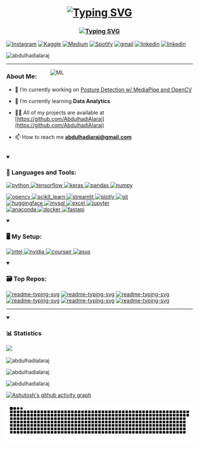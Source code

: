 <h1 align="center"><a href="https://git.io/typing-svg"><img src="https://readme-typing-svg.demolab.com?font=Fira+Code&pause=1000&center=true&repeat=false&random=false&width=435&lines=Hi+%F0%9F%91%8B%F0%9F%8F%BB%2C+I'm+Abdulhadi+Alaraj" alt="Typing SVG" /></a></h1>
<h3 align="center"><a href="https://git.io/typing-svg"><img src="https://readme-typing-svg.demolab.com?font=Fira+Code&size=17&pause=1000&center=true&random=false&width=435&lines=Aspiring+Machine+Learning+Enthusiast;Exploring+the+World+of+AI+and+Big+Data" alt="Typing SVG" /></a></h3> 
<a href="https://www.instagram.com/perseus2843/" target="_blank"><img src="https://img.shields.io/badge/Instagram-%23E4405F.svg?&style=for-the-badge&logo=instagram&logoColor=white" alt="Instagram"></a>
<a href="https://www.kaggle.com/abdulhadiaraj" target="_blank"><img src="https://img.shields.io/badge/Kaggle-20BEFF?style=for-the-badge&logo=Kaggle&logoColor=white" alt="Kaggle"></a>
<a href="https://medium.com/@abdulhadiaraj" target="_blank"><img src="https://img.shields.io/badge/Medium-12100E?style=for-the-badge&logo=medium&logoColor=white" alt="Medium"></a>
<a href="https://open.spotify.com/playlist/4Ms1VZCH3t1mRMWXCaHxar?si=fde99606f4ac47ac" target="_blank"><img src="https://img.shields.io/badge/Spotify-%231ED760.svg?&style=for-the-badge&logo=spotify&logoColor=white" alt="Spotify"></a>
<a href="mailto:abdulhadiaraj@gmail.com" target="_blank"><img src="https://img.shields.io/badge/Gmail-D14836?style=for-the-badge&logo=gmail&logoColor=white" alt="gmail"></a>
<a href="https://www.linkedin.com/in/abdulhadi-al-araj/" target="_blank"><img src="https://img.shields.io/badge/LinkedIn-0077B5?style=for-the-badge&logo=linkedin&logoColor=white" alt="linkedin"></a>
<a href="https://github.com/AbdulhadiAlaraj/My-CV/blob/3ff7fcbfff5c5168595d24b4898e09fa34854042/Abdulhadi_Alaraj_Resume.pdf" target="_blank"><img src="https://img.shields.io/badge/My Resume-maroon?style=for-the-badge&logo=readdotcv&logoColor=white" alt="linkedin"></a>

<p align="left"> <img src="https://komarev.com/ghpvc/?username=abdulhadialaraj&label=Profile%20views&color=0e75b6&style=for-the-badge" alt="abdulhadialaraj" /> </p>


***

<img align="right" alt="ML" width="385" src="https://miro.medium.com/v2/resize:fit:1400/0*RdQGmry_IdLt6kJj.gif">
<h3>About Me:</h3>

- 🔭 I’m currently working on [Posture Detection w/ MediaPipe and OpenCV](https://github.com/AbdulhadiAlaraj/Posture-Detection)

- 🧐 I’m currently learning **Data Analytics**

- 👨‍💻 All of my projects are available at [https://github.com/AbdulhadiAlaraj](https://github.com/AbdulhadiAlaraj)

- 📫 How to reach me **abdulhadiaraj@gmail.com**

<br>
<details open>
<summary><h3 align="left">🔧 Languages and Tools:</h3></summary>
<div id="badges" width>
  <a href="https://www.python.org" target="_blank" rel="noreferrer"> <img src="https://img.shields.io/badge/Python-FFD43B?style=for-the-badge&logo=python&logoColor=blue" alt="python"/> </a> 
  <a href="https://www.tensorflow.org" target="_blank" rel="noreferrer"> <img src="https://img.shields.io/badge/TensorFlow-FF6F00?style=for-the-badge&logo=tensorflow&logoColor=white" alt="tensorflow"/> </a>
  <a href="https://keras.io" target="_blank" rel="noreferrer"> <img src="https://img.shields.io/badge/Keras-FF0000?style=for-the-badge&logo=keras&logoColor=white" alt="keras"/> </a>
  <a href="https://pandas.pydata.org/" target="_blank" rel="noreferrer"> <img src="https://img.shields.io/badge/Pandas-2C2D72?style=for-the-badge&logo=pandas&logoColor=white" alt="pandas"/> </a> 
  <a href="https://numpy.org" target="_blank" rel="noreferrer"> <img src="https://img.shields.io/badge/Numpy-777BB4?style=for-the-badge&logo=numpy&logoColor=white" alt="numpy"/> </a>
  
  <a href="https://opencv.org/" target="_blank" rel="noreferrer" > <img src="https://img.shields.io/badge/OpenCV-27338e?style=for-the-badge&logo=OpenCV&logoColor=white" alt="opencv"/> </a>
  <a href="https://scikit-learn.org/" target="_blank" rel="noreferrer"> <img src="https://img.shields.io/badge/scikit_learn-F7931E?style=for-the-badge&logo=scikit-learn&logoColor=white" alt="scikit_learn"/> </a>
  <a href="https://streamlit.io" target="_blank" rel="noreferrer"> <img src="https://img.shields.io/badge/Streamlit-FF4B4B?style=for-the-badge&logo=Streamlit&logoColor=white" alt="streamlit"/> </a>
  <a href="https://plotly.com" target="_blank" rel="noreferrer"> <img src="https://img.shields.io/badge/Plotly-239120?style=for-the-badge&logo=plotly&logoColor=white" alt="plotly"/> </a>
  <a href="https://git-scm.com" target="_blank" rel="noreferrer"> <img src="https://img.shields.io/badge/GIT-E44C30?style=for-the-badge&logo=git&logoColor=white" alt="git"/> </a>  
  <a href="https://huggingface.co" target="_blank" rel="noreferrer" > <img src="https://tinyurl.com/2p9ft7xf" alt="huggingface"/> </a>
  <a href="https://www.mysql.com/" target="_blank" rel="noreferrer" > <img src="https://img.shields.io/badge/MySQL-005C84?style=for-the-badge&logo=mysql&logoColor=white" alt="mysql"/> </a>
  <a href="https://www.microsoft.com/en-us/microsoft-365/excel" target="_blank" rel="noreferrer" > <img src="https://img.shields.io/badge/Microsoft_Excel-217346?style=for-the-badge&logo=microsoft-excel&logoColor=white" alt="excel"/> </a>
  <a href="https://jupyter.org" target="_blank" rel="noreferrer" > <img src="https://img.shields.io/badge/Jupyter-F37626.svg?&style=for-the-badge&logo=Jupyter&logoColor=white" alt="jupyter"/> </a>  
  <a href="https://www.anaconda.com" target="_blank" rel="noreferrer" > <img src="https://img.shields.io/badge/conda-342B029.svg?&style=for-the-badge&logo=anaconda&logoColor=white" alt="anaconda"/> </a>
  <a href="https://www.docker.com" target="_blank" rel="noreferrer" > <img src="https://img.shields.io/badge/Docker-2CA5E0?style=for-the-badge&logo=docker&logoColor=white" alt="docker"/> </a>
  <a href="https://fastapi.tiangolo.com" target="_blank" rel="noreferrer" > <img src="https://img.shields.io/badge/fastapi-109989?style=for-the-badge&logo=FASTAPI&logoColor=white" alt="fastapi"/> </a>

</div>
</details>

<details open>
<summary><h3 align="left">🖥️ My Setup:</h3></summary>
<p align="left">
  <a href="https://www.intel.com/content/www/us/en/homepage.html" target="_blank" rel="noreferrer"> <img src="https://img.shields.io/badge/Intel%20Core_i5_13th-0071C5?style=for-the-badge&logo=intel&logoColor=white" alt="intel"/> </a>
  <a href="https://www.nvidia.com/en-us/" target="_blank" rel="noreferrer"> <img src="https://img.shields.io/badge/NVIDIA-RTX4070-76B900?style=for-the-badge&logo=nvidia&logoColor=white" alt="nvidia"/> </a>
  <a href="https://www.corsair.com/us/en" target="_blank" rel="noreferrer"> <img src="https://img.shields.io/badge/RAM-Dominator_DDR5_32 GB-FFFFFF?style=for-the-badge&logo=corsair&logoColor=white" alt="coursair"/> </a>
  <a href="https://www.asus.com" target="_blank" rel="noreferrer"> <img src="https://img.shields.io/badge/2x_ASUS%20TUF_VG27AQ1A-ED1C24?style=for-the-badge&logo=amd&logoColor=white" alt="asus"/> </a> 
</details>

<details open>
<summary><h3 align="left">🗃️ Top Repos:</h3></summary>
<p align="left">
  <a href="https://github.com/AbdulhadiAlaraj/Posture-Detection"><img width="278" src="https://denvercoder1-github-readme-stats.vercel.app/api/pin/?username=AbdulhadiAlaraj&repo=Posture-Detection&theme=blueberry&hide_border=true&show_icons=true" alt="readme-typing-svg"></a>
  <a href="https://github.com/AbdulhadiAlaraj/SarcasmViz"><img width="278" src="https://denvercoder1-github-readme-stats.vercel.app/api/pin/?username=AbdulhadiAlaraj&repo=SarcasmViz&theme=blueberry&hide_border=true&show_icons=true" alt="readme-typing-svg"></a>
  <a href="https://github.com/YaserHabib/ArabicSarcasmDetection"><img width="278" src="https://denvercoder1-github-readme-stats.vercel.app/api/pin/?username=YaserHabib&repo=ArabicSarcasmDetection&theme=blueberry&hide_border=true&show_icons=true" alt="readme-typing-svg"></a>
  <a href="https://github.com/AbdulhadiAlaraj/CYK-Parser"><img width="278" src="https://denvercoder1-github-readme-stats.vercel.app/api/pin/?username=AbdulhadiAlaraj&repo=CYK-Parser&theme=blueberry&hide_border=true&show_icons=true" alt="readme-typing-svg"></a>
  <a href="https://github.com/AbdulhadiAlaraj/WebScraper"><img width="278" src="https://denvercoder1-github-readme-stats.vercel.app/api/pin/?username=AbdulhadiAlaraj&repo=WebScraper&theme=blueberry&hide_border=true&show_icons=true" alt="readme-typing-svg"></a>
  <a href="https://github.com/AbdulhadiAlaraj/WebScraper-WebApp"><img width="278" src="https://denvercoder1-github-readme-stats.vercel.app/api/pin/?username=AbdulhadiAlaraj&repo=WebScraper-WebApp&theme=blueberry&hide_border=true&show_icons=true" alt="readme-typing-svg"></a>
</p>
</details>

***

<details open>
<summary><h3 align="left">📊 Statistics</h3></summary>
  <p><img src="http://github-profile-summary-cards.vercel.app/api/cards/profile-details?username=AbdulhadiAlaraj&theme=blueberry" ></p>
  <p><img src="https://github-readme-streak-stats.herokuapp.com/?user=AbdulhadiAlaraj&theme=blueberry" alt="abdulhadialaraj" /></p>
  <p><img src="https://github-readme-stats.vercel.app/api?username=AbdulhadiAlaraj&include_all_commits=true&count_private=true&show_icons=true&line_height=20&theme=blueberry" alt="abdulhadialaraj" /></p>
  <p><img src="https://github-readme-stats.vercel.app/api/top-langs?username=abdulhadialaraj&show_icons=true&locale=en&layout=compact&theme=blueberry" alt="abdulhadialaraj" /></p>
</details>

[![Ashutosh's github activity graph](https://github-readme-activity-graph.vercel.app/graph?username=AbdulhadiAlaraj&theme=tokyo-night&color=32ae85&line=559ff8&point=27e8a7&area=true)](https://github.com/AbdulhadiAlaraj/github-readme-activity-graph)

<div align="center">
<picture>
  <source media="(prefers-color-scheme: dark)" srcset="https://raw.githubusercontent.com/AbdulhadiAlaraj/AbdulhadiAlaraj/output/github-contribution-grid-snake-dark.svg" />
  <source media="(prefers-color-scheme: light)" srcset="https://raw.githubusercontent.com/AbdulhadiAlaraj/AbdulhadiAlaraj/output/github-contribution-grid-snake.svg" />
  <img alt="github-snake" src="https://raw.githubusercontent.com/AbdulhadiAlaraj/AbdulhadiAlaraj/output/github-contribution-grid-snake.svg" />
</picture>
</div>
